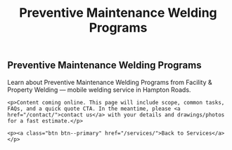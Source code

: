 ﻿---
layout: kmw_base
title: Preventive Maintenance Welding Programs
permalink: /services/facility/preventive-maintenance/
seo_description: Learn about Preventive Maintenance Welding Programs from Facility & Property Welding — mobile welding service in Hampton Roads.
---

<section class="section">
  <div class="container">
    <h1>Preventive Maintenance Welding Programs</h1>
    <p class="lead">Learn about Preventive Maintenance Welding Programs from Facility & Property Welding — mobile welding service in Hampton Roads.</p>

    <p>Content coming online. This page will include scope, common tasks, FAQs, and a quick quote CTA. In the meantime, please <a href="/contact/">contact us</a> with your details and drawings/photos for a fast estimate.</p>

    <p><a class="btn btn--primary" href="/services/">Back to Services</a></p>
  </div>
</section>
